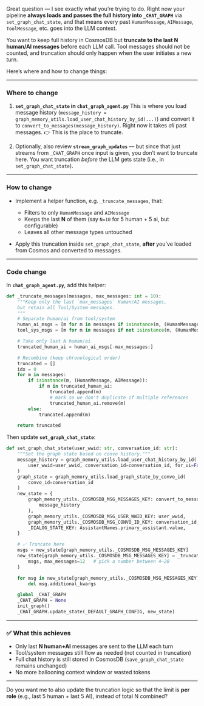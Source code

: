 Great question — I see exactly what you’re trying to do. Right now your pipeline **always loads and passes the full history into `_CHAT_GRAPH`** via `set_graph_chat_state`, and that means every past `HumanMessage`, `AIMessage`, `ToolMessage`, etc. goes into the LLM context.

You want to keep full history in CosmosDB but **truncate to the last N human/AI messages** before each LLM call. Tool messages should not be counted, and truncation should only happen when the user initiates a new turn.

Here’s where and how to change things:

---

### **Where to change**

1. **`set_graph_chat_state` in `chat_graph_agent.py`**
   This is where you load message history (`message_history = graph_memory_utils.load_user_chat_history_by_id(...)`) and convert it to `convert_to_messages(message_history)`. Right now it takes *all* past messages.
   👉 This is the place to truncate.

2. Optionally, also review **`stream_graph_updates`** — but since that just streams from `_CHAT_GRAPH` once input is given, you don’t want to truncate here. You want truncation *before* the LLM gets state (i.e., in `set_graph_chat_state`).

---

### **How to change**

* Implement a helper function, e.g. `_truncate_messages`, that:

  * Filters to only `HumanMessage` and `AIMessage`
  * Keeps the last **N** of them (say `N=10` for 5 human + 5 ai, but configurable)
  * Leaves all other message types untouched
* Apply this truncation inside `set_graph_chat_state`, **after** you’ve loaded from Cosmos and converted to messages.

---

### **Code change**

In **`chat_graph_agent.py`**, add this helper:

```python
def _truncate_messages(messages, max_messages: int = 10):
    """Keep only the last `max_messages` Human/AI messages, 
    but retain all Tool/System messages.
    """
    # Separate human/ai from tool/system
    human_ai_msgs = [m for m in messages if isinstance(m, (HumanMessage, AIMessage))]
    tool_sys_msgs = [m for m in messages if not isinstance(m, (HumanMessage, AIMessage))]

    # Take only last N human/ai
    truncated_human_ai = human_ai_msgs[-max_messages:]

    # Recombine (keep chronological order)
    truncated = []
    idx = 0
    for m in messages:
        if isinstance(m, (HumanMessage, AIMessage)):
            if m in truncated_human_ai:
                truncated.append(m)
                # mark so we don't duplicate if multiple references
                truncated_human_ai.remove(m)
        else:
            truncated.append(m)

    return truncated
```

Then update **`set_graph_chat_state`**:

```python
def set_graph_chat_state(user_wwid: str, conversation_id: str):
    """Set the graph state based on convo history."""
    message_history = graph_memory_utils.load_user_chat_history_by_id(
        user_wwid=user_wwid, conversation_id=conversation_id, for_ui=False
    )
    graph_state = graph_memory_utils.load_graph_state_by_convo_id(
        convo_id=conversation_id
    )
    new_state = {
        graph_memory_utils._COSMOSDB_MSG_MESSAGES_KEY: convert_to_messages(
            message_history
        ),
        graph_memory_utils._COSMOSDB_MSG_USER_WWID_KEY: user_wwid,
        graph_memory_utils._COSMOSDB_MSG_CONVO_ID_KEY: conversation_id,
        _DIALOG_STATE_KEY: AssistantNames.primary_assistant.value,
    }

    # ✅ Truncate here
    msgs = new_state[graph_memory_utils._COSMOSDB_MSG_MESSAGES_KEY]
    new_state[graph_memory_utils._COSMOSDB_MSG_MESSAGES_KEY] = _truncate_messages(
        msgs, max_messages=12   # pick a number between 4–20
    )

    for msg in new_state[graph_memory_utils._COSMOSDB_MSG_MESSAGES_KEY]:
        del msg.additional_kwargs

    global _CHAT_GRAPH
    _CHAT_GRAPH = None
    init_graph()
    _CHAT_GRAPH.update_state(_DEFAULT_GRAPH_CONFIG, new_state)
```

---

### ✅ What this achieves

* Only last **N human+AI** messages are sent to the LLM each turn
* Tool/system messages still flow as needed (not counted in truncation)
* Full chat history is still stored in CosmosDB (`save_graph_chat_state` remains unchanged)
* No more ballooning context window or wasted tokens

---

Do you want me to also update the truncation logic so that the limit is **per role** (e.g., last 5 human + last 5 AI), instead of total N combined?
